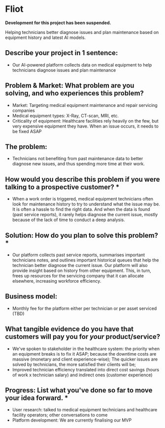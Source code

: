 # Fliot

**Development for this project has been suspended.**

Helping technicians better diagnose issues and plan maintenance based on equipment history and latest AI models.

## Describe your project in 1 sentence:
- Our AI-powered platform collects data on medical equipment to help technicians diagnose issues and plan maintenance

## Problem & Market: What problem are you solving, and who experiences this problem?

- Market: Targeting medical equipment maintenance and repair servicing companies
- Medical equipment types: X-Ray, CT-scan, MRI, etc.
- Criticality of equipment: Healthcare facilities rely heavily on the few, but very expensive equipment they have. When an issue occurs, it needs to be fixed ASAP

## The problem: 
- Technicians not benefiting from past maintenance data to better diagnose new issues, and thus spending more time at their work.
## How would you describe this problem if you were talking to a prospective customer? *
- When a work order is triggered, medical equipment technicians often look for maintenance history to try to understand what the issue may be. It is often a hassle to find the right data. And when the data is found (past service reports), it rarely helps diagnose the current issue, mostly because of the lack of time to conduct a deep analysis.

## Solution: How do you plan to solve this problem? *
- Our platform collects past service reports, summarises important technicians notes, and outlines important historical queues that help the technician better diagnose the current issue. Our platform will also provide insight based on history from other equipment. This, in turn, frees up resources for the servicing company that it can allocate elsewhere, increasing workforce efficiency.

## Business model: 
- Monthly fee for the platform either per technician or per asset serviced (TBD)

## What tangible evidence do you have that customers will pay you for *your* product/service?
- We've spoken to stakeholder in the healthcare system: the priority when an equipment breaks is to fix it ASAP; because the downtime costs are massive (monetary and client experience-wise); The quicker issues are solved by technicians, the more satisfied their clients will be;
- Improved technician efficiency translated into direct cost savings (hours of work x technician salary) and indirect ones (customer experience)

## Progress: List what you've done so far to move your idea forward. *
- User research: talked to medical equipment technicians and healthcare facility operators; other conversations to come
- Platform development: We are currently finalising our MVP


